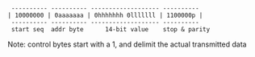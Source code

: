 ```
 ---------- ---------- ------------------- ----------
| 10000000 | 0aaaaaaa | 0hhhhhhh 0lllllll | 1100000p |
 ---------- ---------- ------------------- ----------
 start seq  addr byte      14-bit value    stop & parity

```

 Note: control bytes start with a 1, and delimit the actual transmitted data
